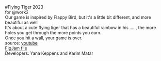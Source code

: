 #Flying Tiger 2023  
for @work2  
Our game is inspired by Flappy Bird, but it's a little bit different, and more beautiful as well  
It's about a cute flying tiger that has a beautiful rainbow in his ....., the more holes you get through the more points you earn.  
Once you hit a wall, your game is over.  
source: [youtube](https://www.youtube.com/watch?v=3SsYZDJdeXk)  
[FigJam file](https://www.figma.com/file/BwXHGyH86JRoz3zyFg48aA/Flying-Cat?node-id=0%3A1&t=pfflnPoB4olyc5Sj-1)  
Developers: Yana Keppens and Karim Matar
